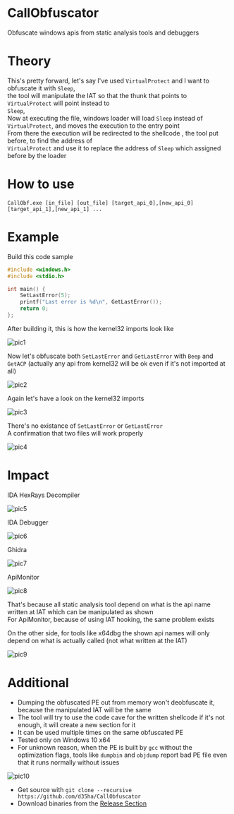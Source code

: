 # CallObfuscator
Obfuscate windows apis from static analysis tools and debuggers
# Theory
This's pretty forward, let's say I've used `VirtualProtect` and I want to obfuscate it with `Sleep`,</br>
the tool will manipulate the IAT so that the thunk that points to `VirtualProtect` will point instead to</br>
`Sleep`,</br>
Now at executing the file, windows loader will load `Sleep` instead of `VirtualProtect`, and moves the execution to the entry point</br>
From there the execution will be redirected to the shellcode , the tool put before, to find the address of</br>
`VirtualProtect` and use it to replace the address of `Sleep` which assigned before by the loader</br>
# How to use
`CallObf.exe [in_file] [out_file] [target_api_0],[new_api_0] [target_api_1],[new_api_1] ...`</br>
# Example
Build this code sample</br>
```c++
#include <windows.h>
#include <stdio.h>

int main() {
	SetLastError(5);
	printf("Last error is %d\n", GetLastError());
	return 0;
};
```

After building it, this is how the kernel32 imports look like</br>

![pic1](https://github.com/d35ha/CallObfuscator/blob/master/Images/pic1.PNG)</br>

Now let's obfuscate both `SetLastError` and `GetLastError` with `Beep` and `GetACP` (actually any api from kernel32 will be ok even if it's not imported at all)</br>

![pic2](https://github.com/d35ha/CallObfuscator/blob/master/Images/pic2.PNG)</br>

Again let's have a look on the kernel32 imports</br>

![pic3](https://github.com/d35ha/CallObfuscator/blob/master/Images/pic3.PNG)</br>

There's no existance of `SetLastError` or `GetLastError`</br>
A confirmation that two files will work properly</br>

![pic4](https://github.com/d35ha/CallObfuscator/blob/master/Images/pic4.PNG)</br>

# Impact

IDA HexRays Decompiler</br>

![pic5](https://github.com/d35ha/CallObfuscator/blob/master/Images/pic5.PNG)</br>

IDA Debugger</br>

![pic6](https://github.com/d35ha/CallObfuscator/blob/master/Images/pic6.PNG)</br>

Ghidra</br>

![pic7](https://github.com/d35ha/CallObfuscator/blob/master/Images/pic7.PNG)</br>

ApiMonitor</br>

![pic8](https://github.com/d35ha/CallObfuscator/blob/master/Images/pic8.PNG)</br>

That's because all static analysis tool depend on what is the api name written at IAT which can be manipulated as shown</br>
For ApiMonitor, because of using IAT hooking, the same problem exists</br>

On the other side, for tools like x64dbg the shown api names will only depend on what is actually called (not what written at the IAT)</br>

![pic9](https://github.com/d35ha/CallObfuscator/blob/master/Images/pic9.PNG)</br>

# Additional
* Dumping the obfuscated PE out from memory won't deobfuscate it, because the manipulated IAT will be the same</br>
* The tool will try to use the code cave for the written shellcode if it's not enough, it will create a new section for it</br>
* It can be used multiple times on the same obfuscated PE</br>
* Tested only on Windows 10 x64</br>
* For unknown reason, when the PE is built by `gcc` without the optimization flags, tools like `dumpbin` and `objdump` report bad PE file even that it runs normally without issues</br>

![pic10](https://github.com/d35ha/CallObfuscator/blob/master/Images/pic10.PNG)</br>

* Get source with `git clone --recursive https://github.com/d35ha/CallObfuscator`</br>
* Download binaries from the [Release Section](https://github.com/d35ha/CallObfuscator/releases)
